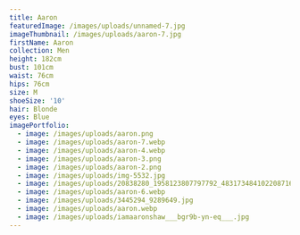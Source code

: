 ```yaml
---
title: Aaron
featuredImage: /images/uploads/unnamed-7.jpg
imageThumbnail: /images/uploads/aaron-7.jpg
firstName: Aaron
collection: Men
height: 182cm
bust: 101cm
waist: 76cm
hips: 76cm
size: M
shoeSize: '10'
hair: Blonde
eyes: Blue
imagePortfolio:
  - image: /images/uploads/aaron.png
  - image: /images/uploads/aaron-7.webp
  - image: /images/uploads/aaron-4.webp
  - image: /images/uploads/aaron-3.png
  - image: /images/uploads/aaron-2.png
  - image: /images/uploads/img-5532.jpg
  - image: /images/uploads/20838280_1958123807797792_4831734841022087168_n.jpg.jpg
  - image: /images/uploads/aaron-6.webp
  - image: /images/uploads/3445294_9289649.jpg
  - image: /images/uploads/aaron.webp
  - image: /images/uploads/iamaaronshaw___bgr9b-yn-eq___.jpg
---
```



